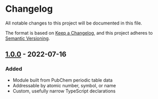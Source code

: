 # Changelog

All notable changes to this project will be documented in this file.

The format is based on [Keep a Changelog](https://keepachangelog.com/en/1.0.0/),
and this project adheres to [Semantic Versioning](https://semver.org/spec/v2.0.0.html).

## [1.0.0] - 2022-07-16

### Added

- Module built from PubChem periodic table data
- Addressable by atomic number, symbol, or name
- Custom, usefully narrow TypeScript declarations

[1.0.0]: https://github.com/Quantaly/pubchem-elements/releases/tag/v1.0.0
